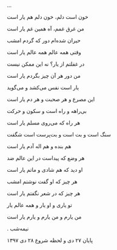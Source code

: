 <!-- 
.. title: یار
.. slug: yar
.. date: 2019-01-17 20:37:52 UTC
.. tags: غزل
.. category: 
.. link: 
.. description: 
.. type: text
-->


...



خون است دلم، خون دلم هم یار است

من غرق غمم، آه همین غم یار است

حیران شده‌ام دور که گردم امشب

وقتی همه عالم همه عالم یار است

در غفلتم از یار؟ نه این ممکن نیست

من دور هر آن چیز بگردم یار است

یار است نفس می‌کشد و می‌گوید

این مصرع و هر صحبت و هر دم یار است

بی‌راهه و راه است و سکون و حرکت

هر راه که می‌روی مسلم یار است

سنگ است و بت است و بت‌پرست است شگفت

هم بنده و هم اله آدم یار است

هر وضع که پیداست در این عالم ضد

او دید که هم شادی و ماتم یار است

هر چیز که او گفت نوشتم امشب

هر چیز که در شعر نگفتم یار است

تو یاری و او یار و همه عالم یار

من یارم و من یارم و یارم یار است


.
نیمه‌شب

پایان ۲۷ دی و لحظه شروع ۲۸ دی ۱۳۹۷